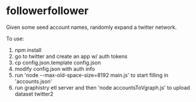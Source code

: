 # followerfollower

Given some seed account names, randomly expand a twitter network.

To use:

1. npm install
2. go to twitter and create an app w/ auth tokens
3. cp config.json.template config.json
4. modify config.json with auth info
5. run 'node --max-old-space-size=8192 main.js' to start filling in 'accounts.json'
6. run graphistry etl server and then 'node accountsToVgraph.js' to upload dataset twitter2
